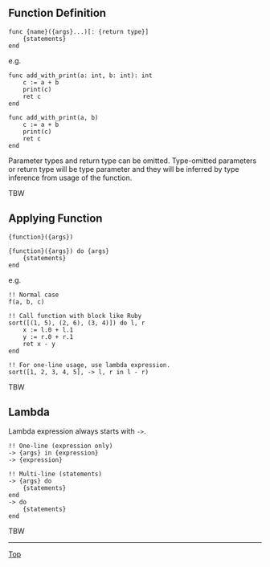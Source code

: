 ## Function Definition

```
func {name}({args}...)[: {return type}]
    {statements}
end
```

e.g.

```
func add_with_print(a: int, b: int): int
    c := a + b
    print(c)
    ret c
end

func add_with_print(a, b)
    c := a + b
    print(c)
    ret c
end
```

Parameter types and return type can be omitted.
Type-omitted parameters or return type will be type parameter and they will be inferred by type
inference from usage of the function.

TBW

## Applying Function

```
{function}({args})

{function}({args}) do {args}
    {statements}
end
```

e.g.

```
!! Normal case
f(a, b, c)

!! Call function with block like Ruby
sort([(1, 5), (2, 6), (3, 4)]) do l, r
    x := l.0 + l.1
    y := r.0 + r.1
    ret x - y
end

!! For one-line usage, use lambda expression.
sort([1, 2, 3, 4, 5], -> l, r in l - r)
```

TBW

## Lambda

Lambda expression always starts with `->`.

```
!! One-line (expression only)
-> {args} in {expression}
-> {expression}

!! Multi-line (statements)
-> {args} do
    {statements}
end
-> do
    {statements}
end
```

TBW

---
[Top](./README.md)
